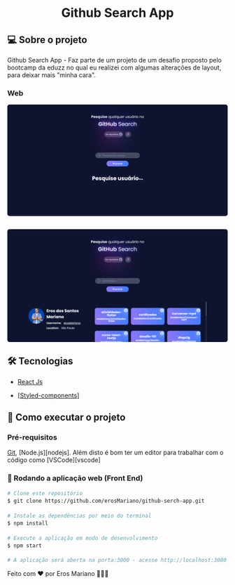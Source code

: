 <h1 align="center">
    Github Search App
</h1>

## 💻 Sobre o projeto

Github Search App - Faz parte de um projeto de um desafio proposto pelo bootcamp da eduzz no qual eu realizei com algumas alterações de layout, para deixar mais "minha cara".

### Web

<p align="center" style="display: flex; flex-direction:column;  align-items: flex-start; justify-content: center;">

  <img alt="Github App"  src="https://raw.githubusercontent.com/erosMariano/github-serch-app/main/background-1.png" width="100%" style="border-radius: 05px; margin-bottom: 30px;">


  <img alt="Github App" src="https://raw.githubusercontent.com/erosMariano/github-serch-app/main/background-2.png" width="100%" style="border-radius: 05px;">



</p>

## 🛠 Tecnologias

- [React Js](https://reactjs.org/)

- [\[Styled-components\]](https://styled-components.com)




## 🚀 Como executar o projeto

### Pré-requisitos
[Git](https://git-scm.com), [Node.js][nodejs]. 
Além disto é bom ter um editor para trabalhar com o código como [VSCode][vscode]

### 🧭 Rodando a aplicação web (Front End)

```bash
# Clone este repositório
$ git clone https://github.com/erosMariano/github-serch-app.git

# Instale as dependências por meio do terminal
$ npm install

# Execute a aplicação em modo de desenvolvimento
$ npm start

# A aplicação será aberta na porta:3000 - acesse http://localhost:3000
```
Feito com ❤️ por Eros Mariano 👋🐉✨

